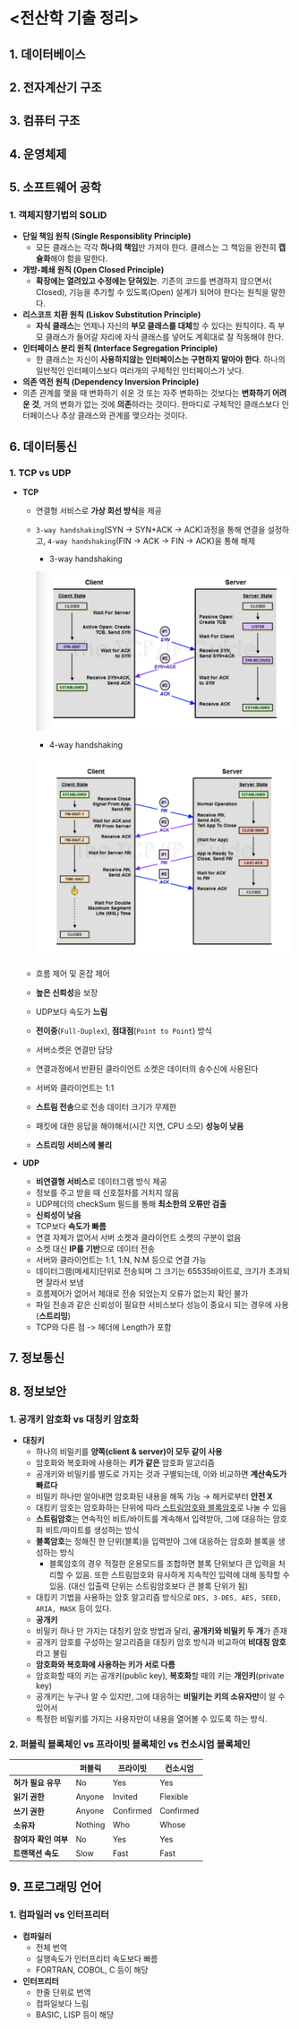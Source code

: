 # <전산학 기출 정리>

## 1. 데이터베이스

## 2. 전자계산기 구조

## 3. 컴퓨터 구조

## 4. 운영체제

## 5. 소프트웨어 공학

### 1. 객체지향기법의 SOLID

- **단일 책임 원칙 (Single Responsiblity Principle)**
  - 모든 클래스는 각각 **하나의 책임**만 가져야 한다. 클래스는 그 책임을 완전히 **캡슐화**해야 함을 말한다.
- **개방-폐쇄 원칙 (Open Closed Principle)**
  - **확장에는 열려있고 수정에는 닫혀있는**. 기존의 코드를 변경하지 않으면서( Closed), 기능을 추가할 수 있도록(Open) 설계가 되어야 한다는 원칙을 말한다.
- **리스코프 치환 원칙 (Liskov Substitution Principle)**
  - **자식 클래스**는 언제나 자신의 **부모 클래스를 대체**할 수 있다는 원칙이다. 즉 부모 클래스가 들어갈 자리에 자식 클래스를 넣어도 계획대로 잘 작동해야 한다.
- **인터페이스 분리 원칙 (Interface Segregation Principle)**
  - 한 클래스는 자신이 **사용하지않는 인터페이스는 구현하지 말아야 한다**. 하나의 일반적인 인터페이스보다 여러개의 구체적인 인터페이스가 낫다.
-  **의존 역전 원칙 (Dependency Inversion Principle)**
  - 의존 관계를 맺을 때 변화하기 쉬운 것 또는 자주 변화하는 것보다는 **변화하기 어려운 것**, 거의 변화가 없는 것에 **의존**하라는 것이다. 한마디로 구체적인 클래스보다 인터페이스나 추상 클래스와 관계를 맺으라는 것이다.

## 6. 데이터통신

### 1. TCP vs UDP

- **TCP**

  - 연결형 서비스로 **가상 회선 방식**을 제공

  - `3-way handshaking`(SYN -> SYN+ACK -> ACK)과정을 통해 연결을 설정하고, `4-way handshaking`(FIN -> ACK -> FIN -> ACK)을 통해 해제

    - 3-way handshaking

    ![Screenshot](TCS.assets/Screenshot.png)

    - 4-way handshaking

    ![Screenshot-2174505](TCS.assets/Screenshot-2174505.png)

  - 흐름 제어 및 혼잡 제어

  - **높은 신뢰성**을 보장

  - UDP보다 속도가 **느림**

  - **전이중**(`Full-Duplex`), **점대점**(`Point to Point`) 방식

  - 서버소켓은 연결만 담당

  - 연결과정에서 반환된 클라이언트 소켓은 데이터의 송수신에 사용된다

  - 서버와 클라이언트는 1:1

  - **스트림 전송**으로 전송 데이터 크기가 무제한

  - 패킷에 대한 응답을 해야해서(시간 지연, CPU 소모) **성능이 낮음**

  - **스트리밍 서비스에 불리**

- **UDP**

  - **비연결형 서비스**로 데이터그램 방식 제공
  - 정보를 주고 받을 때 신호절차를 거치지 않음
  - UDP헤더의 checkSum 필드를 통해 **최소한의 오류만 검출**
  - **신뢰성이 낮음**
  - TCP보다 **속도가 빠름**
  - 연결 자체가 없어서 서버 소켓과 클라이언트 소켓의 구분이 없음
  - 소켓 대신 **IP를 기반**으로 데이터 전송
  - 서버와 클라이언트는 1:1, 1:N, N:M 등으로 연결 가능
  - 데이터그램(메세지)단위로 전송되며 그 크기는 65535바이트로, 크기가 초과되면 잘라서 보냄
  - 흐름제어가 없어서 제대로 전송 되었는지 오류가 없는지 확인 불가
  - 파일 전송과 같은 신뢰성이 필요한 서비스보다 성능이 중요시 되는 경우에 사용(**스트리밍**)
  - TCP와 다른 점 -> 헤더에 Length가 포함

## 7. 정보통신

## 8. 정보보안

### 1. 공개키 암호화 vs 대칭키 암호화

- **대칭키**
  - 하나의 비밀키를 **양쪽(client & server)이 모두 같이 사용**
  - 암호화와 복호화에 사용하는 **키가 같은** 암호화 알고리즘
  - 공개키와 비밀키를 별도로 가지는 것과 구별되는데, 이와 비교하면 **계산속도가 빠르다**
  - 비밀키 하나만 알아내면 암호화된 내용을 해독 가능 → 해커로부터 **안전 X**
  - 대킹키 암호는 암호화하는 단위에 따라[ 스트](http://gaeko-security-hack.tistory.com/101?category=735008)[림암호와 블록암호](http://gaeko-security-hack.tistory.com/101?category=735008)로 나눌 수 있음
  - **스트림암호**는 연속적인 비트/바이트를 계속해서 입력받아, 그에 대응하는 암호화 비트/마이트를 생성하는 방식
  - **블록암호**는 정해진 한 단위(블록)을 입력받아 그에 대응하는 암호화 블록을 생성하는 방식 
    - 블록암호의 경우 적절한 운용모드를 조합하면 블록 단위보다 큰 입력을 처리할 수 있음. 또한 스트림암호와 유사하게 지속적인 입력에 대해 동작할 수 있음. (대신 입출력 단위는 스트림암호보다 큰 블록 단위가 됨)
  - 대킹키 기법을 사용하는 암호 알고리즘 방식으로 `DES, 3-DES, AES, SEED, ARIA, MASK` 등이 있다. 
  - **공개키**
  - 비밀키 하나 만 가지는 대칭키 암호 방법과 달리, **공개키와 비밀키 두 개**가 존재
  - 공개키 암호를 구성하는 알고리즘을 대칭키 암호 방식과 비교하여 **비대칭 암호**라고 불림
  - **암호화와 복호화에 사용하는 키가 서로 다름**
  - 암호화할 때의 키는 공개키(public key), **복호화**할 때의 키는 **개인키**(private key)
  - 공개키는 누구나 알 수 있지만, 그에 대응하는 **비밀키는 키의 소유자만**이 알 수 있어서 
  - 특정한 비밀키를 가지는 사용자만이 내용을 열어볼 수 있도록 하는 방식.



### 2. 퍼블릭 블록체인 vs 프라이빗 블록체인 vs 컨소시엄 블록체인

|                      | 퍼블릭  | 프라이빗  | 컨소시엄  |
| -------------------- | ------- | --------- | --------- |
| **허가 필요 유무**   | No      | Yes       | Yes       |
| **읽기 권한**        | Anyone  | Invited   | Flexible  |
| **쓰기 권한**        | Anyone  | Confirmed | Confirmed |
| **소유자**           | Nothing | Who       | Whose     |
| **참여자 확인 여부** | No      | Yes       | Yes       |
| **트랜잭션 속도**    | Slow    | Fast      | Fast      |



## 9. 프로그래밍 언어

### 1. 컴파일러 vs 인터프리터

- **컴파일러**
  - 전체 번역
  - 실행속도가 인터프리터 속도보다 빠름
  - FORTRAN, COBOL, C 등이 해당
- **인터프리터**
  - 한줄 단위로 번역
  - 컴파일보다 느림
  - BASIC, LISP 등이 해당